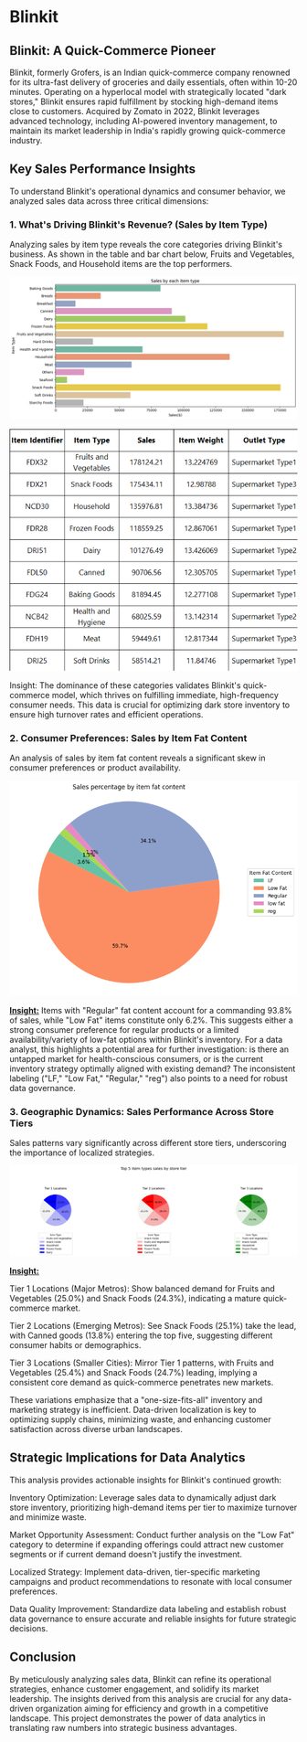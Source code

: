 # Blinkit

## Blinkit: A Quick-Commerce Pioneer
Blinkit, formerly Grofers, is an Indian quick-commerce company renowned for its ultra-fast delivery of groceries and daily essentials, often within 10-20 minutes. Operating on a hyperlocal model with strategically located "dark stores," Blinkit ensures rapid fulfillment by stocking high-demand items close to customers. Acquired by Zomato in 2022, Blinkit leverages advanced technology, including AI-powered inventory management, to maintain its market leadership in India's rapidly growing quick-commerce industry.   

## Key Sales Performance Insights
To understand Blinkit's operational dynamics and consumer behavior, we analyzed sales data across three critical dimensions:

### 1. What's Driving Blinkit's Revenue? (Sales by Item Type)
Analyzing sales by item type reveals the core categories driving Blinkit's business. As shown in the table and bar chart below, Fruits and Vegetables, Snack Foods, and Household items are the top performers.

![image alt](https://github.com/ManuelEAN/Blinkit-Stores-Sales/blob/51aba0c9a4a3358b7a475386806d20f633546095/image1.png)

![image alt](https://github.com/ManuelEAN/Blinkit-Stores-Sales/blob/51aba0c9a4a3358b7a475386806d20f633546095/image3.png)



Insight: The dominance of these categories validates Blinkit's quick-commerce model, which thrives on fulfilling immediate, high-frequency consumer needs. This data is crucial for optimizing dark store inventory to ensure high turnover rates and efficient operations.   

### 2. Consumer Preferences: Sales by Item Fat Content
An analysis of sales by item fat content reveals a significant skew in consumer preferences or product availability.

![image alt](https://github.com/ManuelEAN/Blinkit-Stores-Sales/blob/65dc2d38bc0f59f9c609bb3987b7eeb515823770/image0.png)

**<ins>Insight:</ins>** Items with "Regular" fat content account for a commanding 93.8% of sales, while "Low Fat" items constitute only 6.2%. This suggests either a strong consumer preference for regular products or a limited availability/variety of low-fat options within Blinkit's inventory. For a data analyst, this highlights a potential area for further investigation: is there an untapped market for health-conscious consumers, or is the current inventory strategy optimally aligned with existing demand? The inconsistent labeling ("LF," "Low Fat," "Regular," "reg") also points to a need for robust data governance.

### 3. Geographic Dynamics: Sales Performance Across Store Tiers
Sales patterns vary significantly across different store tiers, underscoring the importance of localized strategies.

![image alt](https://github.com/ManuelEAN/Blinkit-Stores-Sales/blob/51aba0c9a4a3358b7a475386806d20f633546095/image2.png)

**<ins>Insight:</ins>**

Tier 1 Locations (Major Metros): Show balanced demand for Fruits and Vegetables (25.0%) and Snack Foods (24.3%), indicating a mature quick-commerce market.

Tier 2 Locations (Emerging Metros): See Snack Foods (25.1%) take the lead, with Canned goods (13.8%) entering the top five, suggesting different consumer habits or demographics.

Tier 3 Locations (Smaller Cities): Mirror Tier 1 patterns, with Fruits and Vegetables (25.4%) and Snack Foods (24.7%) leading, implying a consistent core demand as quick-commerce penetrates new markets.

These variations emphasize that a "one-size-fits-all" inventory and marketing strategy is inefficient. Data-driven localization is key to optimizing supply chains, minimizing waste, and enhancing customer satisfaction across diverse urban landscapes.   

## Strategic Implications for Data Analytics
This analysis provides actionable insights for Blinkit's continued growth:

Inventory Optimization: Leverage sales data to dynamically adjust dark store inventory, prioritizing high-demand items per tier to maximize turnover and minimize waste.

Market Opportunity Assessment: Conduct further analysis on the "Low Fat" category to determine if expanding offerings could attract new customer segments or if current demand doesn't justify the investment.

Localized Strategy: Implement data-driven, tier-specific marketing campaigns and product recommendations to resonate with local consumer preferences.

Data Quality Improvement: Standardize data labeling and establish robust data governance to ensure accurate and reliable insights for future strategic decisions.

## Conclusion
By meticulously analyzing sales data, Blinkit can refine its operational strategies, enhance customer engagement, and solidify its market leadership. The insights derived from this analysis are crucial for any data-driven organization aiming for efficiency and growth in a competitive landscape. This project demonstrates the power of data analytics in translating raw numbers into strategic business advantages.

